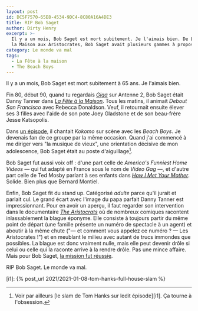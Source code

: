 ```yaml
---
layout: post
id: DC5F7570-65E8-4534-9DC4-8C80A16A4DE3
title: RIP Bob Saget
author: Dirty Henry
excerpt: >-
  Il y a un mois, Bob Saget est mort subitement. Je l'aimais bien. De La Fête à
  la Maison aux Aristocrates, Bob Saget avait plusieurs gammes à proposer.
category: Le monde va mal
tags:
  - La Fête à la maison
  - The Beach Boys
---
```


Il y a un mois, Bob Saget est mort subitement à 65 ans. Je l'aimais bien.

Fin 80, début 90, quand tu regardais [_Giga_][1] sur Antenne 2, Bob Saget était
Danny Tanner dans [_La Fête à la Maison_][2]. Tous les matins, il animait
_Debout San Francisco_ avec Rebecca Donaldson. Veuf, il retournait ensuite
élever ses 3 filles avec l'aide de son pote Joey Gladstone et de son beau-frère
Jesse Katsopolis.

Dans [un épisode][3], il chantait _Kokomo_ sur scène avec les _Beach Boys_. Je
devenais fan de ce groupe par la même occasion. Quand j'ai commencé à me diriger
vers "la musique de vieux", une orientation décisive de mon adolescence, Bob
Saget était au poste d'aiguillage[^1].

Bob Saget fut aussi voix off : d'une part celle de _America's Funniest Home
Videos_ — qui fut adapté en France sous le nom de *Video Gag* —, et d'autre part
celle de Ted Mosby parlant à ses enfants dans [_How I Met Your Mother_][4].
Solide. Bien plus que Bernard Montiel.

Enfin, Bob Saget fit du stand up. Catégorisé _adulte_ parce qu'il jurait et
parlait cul. Le grand écart avec l'image du papa parfait Danny Tanner est
impressionnant. Pour en avoir un aperçu, il faut regarder son intervention dans
le documentaire [_The Aristocrats_][5] où de nombreux comiques racontent
inlassablement la blague éponyme. Elle consiste à toujours partir du même point
de départ (une famille présente un numéro de spectacle à un agent) et aboutir à
la même chute ("— et comment vous appelez ce numéro ? — Les Aristocrates !") et
en meublant le milieu avec autant de trucs immondes que possibles. La blague est
donc vraiment nulle, mais elle peut devenir drôle si celui ou celle qui la
raconte arrive à la rendre drôle. Pas une mince affaire. Mais pour Bob Saget,
[la mission fut réussie](https://youtu.be/BHeZS3mGDKY).

RIP Bob Saget. Le monde va mal.

[^1]:
    Voir par ailleurs [le slam de Tom Hanks sur ledit épisode][i1]. Ça tourne à
    l'obsession.

[i1]: {% post_url 2021/2021-01-08-tom-hanks-full-house-slam %}

[1]: https://fr.wikipedia.org/wiki/Giga_(émission_de_télévision)
[2]: https://www.themoviedb.org/tv/4313-full-house
[3]: https://fullhouse.fandom.com/wiki/Beach_Boy_Bingo
[4]: https://www.themoviedb.org/tv/1100-how-i-met-your-mother
[5]: https://www.themoviedb.org/movie/15258-the-aristocrats
